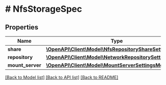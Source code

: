 # # NfsStorageSpec

## Properties

Name | Type | Description | Notes
------------ | ------------- | ------------- | -------------
**share** | [**\OpenAPI\Client\Model\NfsRepositoryShareSettingsModel**](NfsRepositoryShareSettingsModel.md) |  |
**repository** | [**\OpenAPI\Client\Model\NetworkRepositorySettingsModel**](NetworkRepositorySettingsModel.md) |  |
**mount_server** | [**\OpenAPI\Client\Model\MountServerSettingsModel**](MountServerSettingsModel.md) |  |

[[Back to Model list]](../../README.md#models) [[Back to API list]](../../README.md#endpoints) [[Back to README]](../../README.md)
